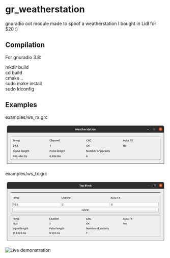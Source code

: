 # gr_weatherstation

gnuradio oot module made to spoof a weatherstation I bought in Lidl for $20 :)

## Compilation

For gnuradio 3.8:

mkdir build </br>
cd build </br>
cmake .. </br>
sudo make install </br>
sudo ldconfig

## Examples

examples/ws_rx.grc

![Reciever and decoder](examples/ws_rx.png)

examples/ws_tx.grc

![Encoder and transmitter](examples/ws_tx.png)

![Live demonstration](examples/gr_weatherstation.jpg)


